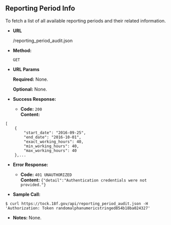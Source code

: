 **Reporting Period Info**
----
To fetch a list of all available reporting periods and their related information.

* **URL**

  /reporting_period_audit.json

* **Method:**

  `GET`
  
*  **URL Params**

   **Required:**
   None.
   
   **Optional:**
   None.

* **Success Response:**

  * **Code:** `200` <br />
    **Content:** 
```
[
    {
        "start_date": "2016-09-25",
        "end_date": "2016-10-01",
        "exact_working_hours": 40,
        "min_working_hours": 40,
        "max_working_hours": 40
    },...
```
 
* **Error Response:**

  * **Code:** `401 UNAUTHORIZED` <br />
    **Content:** `{"detail":"Authentication credentials were not provided."}`

* **Sample Call:**

```
$ curl https://tock.18f.gov/api/reporting_period_audit.json -H 'Authorization: Token randomalphanumericstringed854b18ba024327'
```

* **Notes:** None.
 
